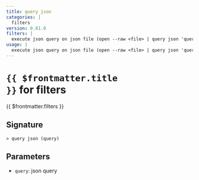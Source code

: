 ```yaml
---
title: query json
categories: |
  filters
version: 0.81.0
filters: |
  execute json query on json file (open --raw <file> | query json 'query string')
usage: |
  execute json query on json file (open --raw <file> | query json 'query string')
---
```


# <code>{{ $frontmatter.title }}</code> for filters

<div class='command-title'>{{ $frontmatter.filters }}</div>

## Signature

```> query json (query)```

## Parameters

 -  `query`: json query
